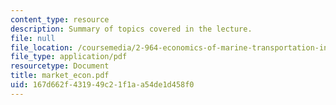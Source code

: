 ```yaml
---
content_type: resource
description: Summary of topics covered in the lecture.
file: null
file_location: /coursemedia/2-964-economics-of-marine-transportation-industries-fall-2006/167d662f431949c21f1aa54de1d458f0_market_econ.pdf
file_type: application/pdf
resourcetype: Document
title: market_econ.pdf
uid: 167d662f-4319-49c2-1f1a-a54de1d458f0
---
```

